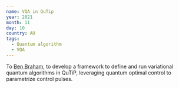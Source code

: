 ```yaml
---
name: VQA in QuTip 
year: 2021
month: 11
day: 10
country: AU
tags:
  - Quantum algorithm
  - VQA
---
```

To [Ben Braham](https://benbraham.com/), to develop a framework to define and run variational quantum algorithms in QuTiP, leveraging quantum optimal control to parametrize control pulses.
